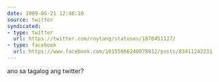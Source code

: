 ```yaml
---
date: 2009-05-21 12:46:18
source: twitter
syndicated:
- type: twitter
  url: https://twitter.com/roytang/statuses/1870451127/
- type: facebook
  url: https://www.facebook.com/10155666240078912/posts/83411242231
---
```


ano sa tagalog ang twitter?